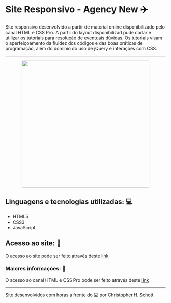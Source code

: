 # Site Responsivo - Agency New :airplane:

Site responsivo desenvolvido a partir de material online disponibilizado pelo canal HTML e CSS Pro. A partir do layout disponibilizad pude codar e utilizar os tutoriais para resolução de eventuais dúvidas. Os tutoriais visam o aperfeiçoamento da fluidez dos códigos e das boas práticas de programação, além do domínio do uso de jQuery e interações com CSS.  
<hr>
<p align="center">
  <img width="400px" src="https://github.com/ChristopherHauschild/responsive_website.github.io/blob/master/logoAN.png?raw=true"/>
</p>

## Linguagens e tecnologias utilizadas: :computer:
<ul>
  <li>HTML5</li>
  <li>CSS3</li>
  <li>JavaScript</li>
</ul>

## Acesso ao site: :rocket:

O acesso ao site pode ser feito através deste <a href="https://christopherhauschild.github.io/responsive_website.github.io/">link<a>

### Maiores informações: :pencil:

O acesso ao canal HTML e CSS Pro pode ser feito através deste <a href="https://www.youtube.com/channel/UCM1dRsrLjz6SBuPkuXyH0qA">link</a>

<hr>

Site desenvolvidos com horas a frente do :computer: por Christopher H. Schott

